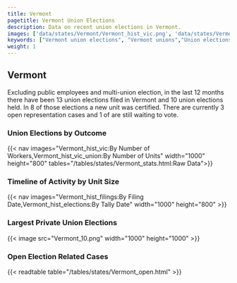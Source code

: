 ```yaml
---
title: Vermont
pagetitle: Vermont Union Elections
description: Data on recent union elections in Vermont.
images: ['data/states/Vermont/Vermont_hist_vic.png', 'data/states/Vermont/Vermont_hist_size.png', 'data/states/Vermont/Vermont_10.png']
keywords: ["Vermont union elections", "Vermont unions","Union elections"]
weight: 1
---
```

##  Vermont

Excluding public employees and multi-union election, in the last 12 months there have been 13 union elections filed in Vermont and 10 union elections held. In 8 of those elections a new unit was certified. There are currently 3 open representation cases and 1 of are still waiting to vote.

### Union Elections by Outcome
{{< nav images="Vermont_hist_vic:By Number of Workers,Vermont_hist_vic_union:By Number of Units" width="1000" height="800" tables="/tables/states/Vermont_stats.html:Raw Data">}}

### Timeline of Activity by Unit Size
{{< nav images="Vermont_hist_filings:By Filing Date,Vermont_hist_elections:By Tally Date" width="1000" height="800" >}}

### Largest Private Union Elections
{{< image src="Vermont_10.png" width="1000" height="1000"  >}}

### Open Election Related Cases
{{< readtable table="/tables/states/Vermont_open.html" >}}

